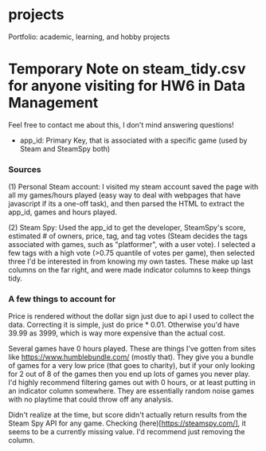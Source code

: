 # projects
Portfolio: academic, learning, and hobby projects


# Temporary Note on steam_tidy.csv for anyone visiting for HW6 in Data Management

Feel free to contact me about this, I don't mind answering questions!

* app_id: Primary Key, that is associated with a specific game (used by Steam and SteamSpy both)

### Sources

(1) Personal Steam account: I visited my steam account saved the page with all my games/hours played (easy way to deal with webpages that have javascript if its a one-off task), and then parsed the HTML to extract the app_id, games and hours played.

(2) Steam Spy: Used the app_id to get the developer, SteamSpy's score, estimated # of owners, price, tag, and tag votes (Steam decides the tags associated with games, such as "platformer", with a user vote). I selected a few tags with a high vote (>0.75 quantile of votes per game), then selected three I'd be interested in from knowing my own tastes. These make up last columns on the far right, and were made indicator columns to keep things tidy.

### A few things to account for

Price is rendered without the dollar sign just due to api I used to collect the data. Correcting it is simple, just do price \* 0.01. Otherwise you'd have 39.99 as 3999, which is way more expensive than the actual cost.

Several games have 0 hours played. These are things I've gotten from sites like https://www.humblebundle.com/ (mostly that). They give you a bundle of games for a very low price (that goes to charity), but if your only looking for 2 out of 8 of the games then you end up lots of games you never play. 
I'd highly recommend filtering games out with 0 hours, or at least putting in an indicator column somewhere. They are essentially random noise games with no playtime that could throw off any analysis.

Didn't realize at the time, but score didn't actually return results from the Steam Spy API for any game. Checking (here)[https://steamspy.com/], it seems to be a currently missing value. I'd recommend just removing the column.
